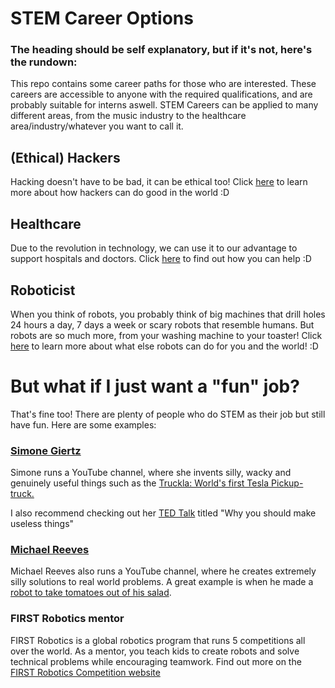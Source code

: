 # STEM Career Options

### The heading should be self explanatory, but if it's not, here's the rundown:

This repo contains some career paths for those who are interested.
These careers are accessible to anyone with the required qualifications, and are probably suitable for interns aswell. STEM Careers can be applied to many different areas, from the music industry to the healthcare area/industry/whatever you want to call it.

## (Ethical) Hackers

Hacking doesn't have to be bad, it can be ethical too! Click [here](https://github.com/Neoskimmer/careers-work/blob/main/white-hat-hacking.md) to learn more about how hackers can do good in the world :D

## Healthcare

Due to the revolution in technology, we can use it to our advantage to support hospitals and doctors. Click [here](https://github.com/Neoskimmer/careers-work/blob/main/robots%20and%20software%20in%20healthcare.md) to find out how you can help :D

## Roboticist

When you think of robots, you probably think of big machines that drill holes 24 hours a day, 7 days a week or scary robots that resemble humans. But robots are so much more, from your washing machine to your toaster! Click [here](https://github.com/Neoskimmer/careers-work/blob/main/robot-designer.md) to learn more about what else robots can do for you and the world! :D

# But what if I just want a "fun" job?

That's fine too! There are plenty of people who do STEM as their job but still have fun.
Here are some examples:

### [Simone Giertz](https://www.youtube.com/@simonegiertz) 

Simone runs a YouTube channel, where she invents silly, wacky and genuinely useful things such as the [Truckla: World's first Tesla Pickup-truck.](https://youtu.be/R35gWBtLCYg?si=WlU896mdkG8A5trh)

I also recommend checking out her [TED Talk](https://www.youtube.com/watch?v=c0bsKc4tiuY) titled "Why you should make useless things"

### [Michael Reeves](https://www.youtube.com/@MichaelReeves)

Michael Reeves also runs a YouTube channel, where he creates extremely silly solutions to real world problems. A great example is when he made a [robot to take tomatoes out of his salad](https://www.youtube.com/watch?v=c2gq4IwIc_s).

### FIRST Robotics mentor

FIRST Robotics is a global robotics program that runs 5 competitions all over the world. As a mentor, you teach kids to create robots and solve technical problems while encouraging teamwork. Find out more on the [FIRST Robotics Competition website](https://www.firstinspires.org/ways-to-help/volunteer/mentors-and-coaches)
